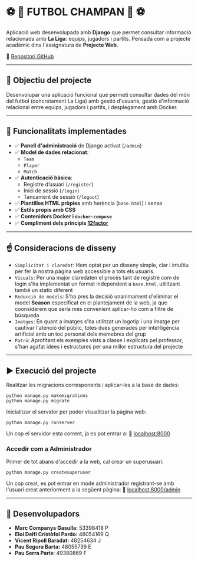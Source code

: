 # ⚽ 🍾 FUTBOL CHAMPAN 🍾 ⚽

Aplicació web desenvolupada amb **Django** que permet consultar informació relacionada amb **La Liga**: equips, jugadors i partits. Pensada com a projecte acadèmic dins l'assignatura de **Projecte Web**.

 🔗 [Repositori GitHub](https://github.com/marcc28/Practica_PW)

---

## 🧠 Objectiu del projecte

Desenvolupar una aplicació funcional que permeti consultar dades del món del futbol (concretament La Liga) amb gestió d'usuaris, gestió d'informació relacional entre equips, jugadors i partits, i desplegament amb Docker.

---

## 🧩 Funcionalitats implementades

- ✅ **Panell d'administració** de Django activat (`/admin`)
- ✅ **Model de dades relacionat**:
  - `Team`
  - `Player`
  - `Match`
- ✅ **Autenticació bàsica**:
  - Registre d’usuari (`/register`)
  - Inici de sessió (`/login`)
  - Tancament de sessió (`/logout`)
- ✅ **Plantilles HTML pròpies** amb herència (`base.html`) i sense
- ✅ **Estils propis amb CSS**
- ✅ **Contenidors Docker i `docker-compose`**
- ✅ **Compliment dels principis [12factor](https://12factor.net/)**

---

## ☝️ Consideracions de disseny
- `Simplicitat i claredat`: Hem optat per un disseny simple, clar i intuïtiu per fer la nostra pàgina web accessible a tots els usuaris.
- `Visuals`: Per una major claredaten el procès tant de registre com de login s'ha implementat un format independent a ```base.html```, utilitzant també un static diferent
- `Reducció de models`: S'ha pres la decisió unanimament d'eliminar el model **Season** especificat en el plantejament de la web, ja que coonsiderem que sería més convenient aplicar-ho com a filtre de búsqueda
- `Imatges`: En quant a imatges s'ha utilitzat un logotip i una imatge per cautivar l'atenció del públic, totes dues generades per intel·ligència artificial amb un toc personal dels memebres del grup
- `Patró`: Aprofitant els exemples vists a classe i explicats pel professor, s'han agafat idees i estructures per una millor estructura del projecte

---

## ▶️ Execució del projecte

Realitzar les migracions corresponents i aplicar-les a la base de dades:
```
python manage.py makemigrations
python manage.py migrate
```

Inicialitzar el servidor per poder visualitzar la pàgina web:
```
python manage.py runserver
```

Un cop el servidor esta corrent, ja es pot entrar a:
🔗 [localhost:8000](...)

### Accedir com a Administrador
Primer de tot abans d'accedir a la web, cal crear un superusuari:
```
python manage.py createsuperuser
```

Un cop creat, es pot entrar en mode administrador registrant-se amb l'usuari creat anteriorment a la següent pàgina:
🔗 [localhost:8000/admin](...)

---

## 👤 Desenvolupadors

- **Marc Companys Gasulla:** 53398418 P
- **Eloi Delfí Cristòfol Pardo:** 48054169 Q
- **Vicent Ripoll Baradat:** 48254634 J
- **Pau Segura Barta:** 48055739 E
- **Pau Serra París:** 49380869 F

